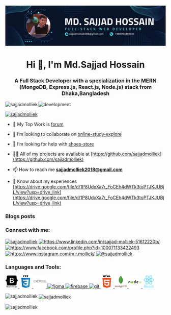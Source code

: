 ![logo](https://github.com/sajjadmolliek/sajjadmolliek/blob/main/banner.png)

<h1 align="center">Hi 👋, I'm Md.Sajjad Hossain</h1>
<h3 align="center">A Full Stack Developer with a specialization in the MERN (MongoDB, Express.js, React.js, Node.js) stack from Dhaka,Bangladesh</h3>

<img align="right" width="400" alt="development" src="https://user-images.githubusercontent.com/55389276/140866485-8fb1c876-9a8f-4d6a-98dc-08c4981eaf70.gif" />

<p align="left"> <img src="https://komarev.com/ghpvc/?username=sajjadmolliek&label=Profile%20views&color=0e75b6&style=flat" alt="sajjadmolliek" /> </p>



<p align="left"> <a href="https://twitter.com/sajjadmolliek" target="blank"><img src="https://img.shields.io/twitter/follow/sajjadmolliek?logo=twitter&style=for-the-badge" alt="sajjadmolliek" /></a> </p>

- 🔭 My Top Work is [forum](https://forum-b8cea.web.app/)

- 👯 I’m looking to collaborate on [online-study-explore](https://online-study-explore.web.app/)

- 🤝 I’m looking for help with [shoes-store](https://shoes-store-c81c1.surge.sh/)

- 👨‍💻 All of my projects are available at [https://github.com/sajjadmolliek](https://github.com/sajjadmolliek)

- 📫 How to reach me **sajjadmolliek2018@gmail.com**

- 📄 Know about my experiences [https://drive.google.com/file/d/1P8UdxXa7r_FoCEh4dWTk3toPTJKJUBjL/view?usp=drive_link](https://drive.google.com/file/d/1P8UdxXa7r_FoCEh4dWTk3toPTJKJUBjL/view?usp=drive_link)

### Blogs posts
<!-- BLOG-POST-LIST:START -->
<!-- BLOG-POST-LIST:END -->

<h3 align="left">Connect with me:</h3>
<p align="left">
<a href="https://twitter.com/sajjadmolliek" target="blank"><img align="center" src="https://raw.githubusercontent.com/rahuldkjain/github-profile-readme-generator/master/src/images/icons/Social/twitter.svg" alt="sajjadmolliek" height="30" width="40" /></a>
<a href="https://linkedin.com/in/https://www.linkedin.com/in/sajjad-molliek-51612220b/" target="blank"><img align="center" src="https://raw.githubusercontent.com/rahuldkjain/github-profile-readme-generator/master/src/images/icons/Social/linked-in-alt.svg" alt="https://www.linkedin.com/in/sajjad-molliek-51612220b/" height="30" width="40" /></a>
<a href="https://fb.com/https://www.facebook.com/profile.php?id=100071133422493" target="blank"><img align="center" src="https://raw.githubusercontent.com/rahuldkjain/github-profile-readme-generator/master/src/images/icons/Social/facebook.svg" alt="https://www.facebook.com/profile.php?id=100071133422493" height="30" width="40" /></a>
<a href="https://instagram.com/https://www.instagram.com/m.r.molliek/" target="blank"><img align="center" src="https://raw.githubusercontent.com/rahuldkjain/github-profile-readme-generator/master/src/images/icons/Social/instagram.svg" alt="https://www.instagram.com/m.r.molliek/" height="30" width="40" /></a>
<a href="https://medium.com/@sajjadmolliek" target="blank"><img align="center" src="https://raw.githubusercontent.com/rahuldkjain/github-profile-readme-generator/master/src/images/icons/Social/medium.svg" alt="@sajjadmolliek" height="30" width="40" /></a>
</p>

<h3 align="left">Languages and Tools:</h3>
<p align="left"> <a href="https://getbootstrap.com" target="_blank" rel="noreferrer"> <img src="https://raw.githubusercontent.com/devicons/devicon/master/icons/bootstrap/bootstrap-plain-wordmark.svg" alt="bootstrap" width="40" height="40"/> </a> <a href="https://www.w3schools.com/css/" target="_blank" rel="noreferrer"> <img src="https://raw.githubusercontent.com/devicons/devicon/master/icons/css3/css3-original-wordmark.svg" alt="css3" width="40" height="40"/> </a> <a href="https://expressjs.com" target="_blank" rel="noreferrer"> <img src="https://raw.githubusercontent.com/devicons/devicon/master/icons/express/express-original-wordmark.svg" alt="express" width="40" height="40"/> </a> <a href="https://www.figma.com/" target="_blank" rel="noreferrer"> <img src="https://www.vectorlogo.zone/logos/figma/figma-icon.svg" alt="figma" width="40" height="40"/> </a> <a href="https://firebase.google.com/" target="_blank" rel="noreferrer"> <img src="https://www.vectorlogo.zone/logos/firebase/firebase-icon.svg" alt="firebase" width="40" height="40"/> </a> <a href="https://git-scm.com/" target="_blank" rel="noreferrer"> <img src="https://www.vectorlogo.zone/logos/git-scm/git-scm-icon.svg" alt="git" width="40" height="40"/> </a> <a href="https://www.w3.org/html/" target="_blank" rel="noreferrer"> <img src="https://raw.githubusercontent.com/devicons/devicon/master/icons/html5/html5-original-wordmark.svg" alt="html5" width="40" height="40"/> </a> <a href="https://www.mongodb.com/" target="_blank" rel="noreferrer"> <img src="https://raw.githubusercontent.com/devicons/devicon/master/icons/mongodb/mongodb-original-wordmark.svg" alt="mongodb" width="40" height="40"/> </a> <a href="https://nodejs.org" target="_blank" rel="noreferrer"> <img src="https://raw.githubusercontent.com/devicons/devicon/master/icons/nodejs/nodejs-original-wordmark.svg" alt="nodejs" width="40" height="40"/> </a> <a href="https://reactjs.org/" target="_blank" rel="noreferrer"> <img src="https://raw.githubusercontent.com/devicons/devicon/master/icons/react/react-original-wordmark.svg" alt="react" width="40" height="40"/> </a> </p>

<p><img align="left" src="https://github-readme-stats.vercel.app/api/top-langs?username=sajjadmolliek&show_icons=true&locale=en&layout=compact" alt="sajjadmolliek" /></p>

<p>&nbsp;<img align="center" src="https://github-readme-stats.vercel.app/api?username=sajjadmolliek&show_icons=true&locale=en" alt="sajjadmolliek" /></p>

<p><img align="center" src="https://github-readme-streak-stats.herokuapp.com/?user=sajjadmolliek&" alt="sajjadmolliek" /></p>
